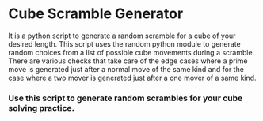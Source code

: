 # Cube Scramble Generator

It is a python script to generate a random scramble for a cube of your desired length. This script uses the random python module to generate random choices from a list of possible cube movements during a scramble. There are various checks that take care of the edge cases where a prime move is generated just after a normal move of the same kind and for the case where a two mover is generated just after a one mover of a same kind.

### Use this script to generate random scrambles for your cube solving practice.
